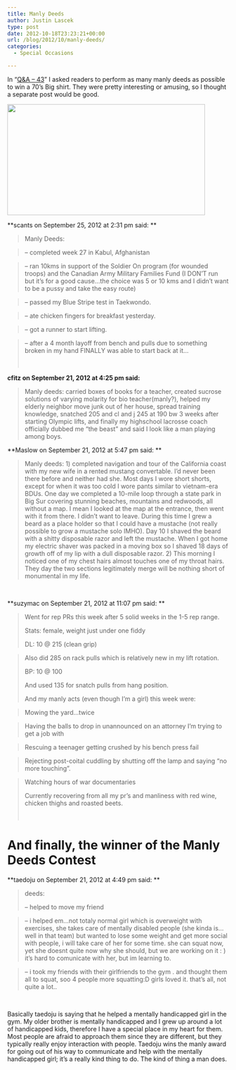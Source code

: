 ```yaml
---
title: Manly Deeds
author: Justin Lascek
type: post
date: 2012-10-18T23:23:21+00:00
url: /blog/2012/10/manly-deeds/
categories:
  - Special Occasions

---
```

In &#8220;<a href="/blog/2012/09/qa-43/" target="_blank">Q&A &#8211; 43</a>&#8221; I asked readers to perform as many manly deeds as possible to win a 70&#8217;s Big shirt. They were pretty interesting or amusing, so I thought a separate post would be good.

[<img data-attachment-id="7929" data-permalink="/blog/2012/10/manly-deeds/ron-swanson-overly-manly-man/" data-orig-file="/2012/10/ron-swanson-overly-manly-man.jpg" data-orig-size="582,327" data-comments-opened="1" data-image-meta="{&quot;aperture&quot;:&quot;0&quot;,&quot;credit&quot;:&quot;&quot;,&quot;camera&quot;:&quot;&quot;,&quot;caption&quot;:&quot;&quot;,&quot;created_timestamp&quot;:&quot;0&quot;,&quot;copyright&quot;:&quot;&quot;,&quot;focal_length&quot;:&quot;0&quot;,&quot;iso&quot;:&quot;0&quot;,&quot;shutter_speed&quot;:&quot;0&quot;,&quot;title&quot;:&quot;&quot;}" data-image-title="ron-swanson-overly-manly-man" data-image-description="" data-medium-file="/2012/10/ron-swanson-overly-manly-man-200x112.jpg" data-large-file="/2012/10/ron-swanson-overly-manly-man-450x252.jpg" class="aligncenter size-large wp-image-7929" title="ron-swanson-overly-manly-man" src="/2012/10/ron-swanson-overly-manly-man-450x252.jpg" alt="" width="450" height="252" srcset="/2012/10/ron-swanson-overly-manly-man-450x252.jpg 450w, /2012/10/ron-swanson-overly-manly-man-150x84.jpg 150w, /2012/10/ron-swanson-overly-manly-man-200x112.jpg 200w, /2012/10/ron-swanson-overly-manly-man-500x280.jpg 500w, /2012/10/ron-swanson-overly-manly-man.jpg 582w" sizes="(max-width: 450px) 100vw, 450px" />][1]

**scants on September 25, 2012 at 2:31 pm said: **

> Manly Deeds:
  
> &#8211; completed week 27 in Kabul, Afghanistan
  
> &#8211; ran 10kms in support of the Soldier On program (for wounded troops) and the Canadian Army Military Families Fund (I DON’T run but it’s for a good cause…the choice was 5 or 10 kms and I didn’t want to be a pussy and take the easy route)
  
> &#8211; passed my Blue Stripe test in Taekwondo.
  
> &#8211; ate chicken fingers for breakfast yesterday.
  
> &#8211; got a runner to start lifting.
  
> &#8211; after a 4 month layoff from bench and pulls due to something broken in my hand FINALLY was able to start back at it…
> 
> &nbsp;

**cfitz on September 21, 2012 at 4:25 pm said:**

> Manly deeds: carried boxes of books for a teacher, created sucrose solutions of varying molarity for bio teacher(manly?), helped my elderly neighbor move junk out of her house, spread training knowledge, snatched 205 and cl and j 245 at 190 bw 3 weeks after starting Olympic lifts, and finally my highschool lacrosse coach officially dubbed me “the beast” and said I look like a man playing among boys.

**Maslow on September 21, 2012 at 5:47 pm said: **

> Manly deeds: 1) completed navigation and tour of the California coast with my new wife in a rented mustang convertable. I’d never been there before and neither had she. Most days I wore short shorts, except for when it was too cold I wore pants similar to vietnam-era BDUs. One day we completed a 10-mile loop through a state park in Big Sur covering stunning beaches, mountains and redwoods, all without a map. I mean I looked at the map at the entrance, then went with it from there. I didn’t want to leave. During this time I grew a beard as a place holder so that I could have a mustache (not really possible to grow a mustache solo IMHO). Day 10 I shaved the beard with a shitty disposable razor and left the mustache. When I got home my electric shaver was packed in a moving box so I shaved 18 days of growth off of my lip with a dull disposable razor. 2) This morning I noticed one of my chest hairs almost touches one of my throat hairs. They day the two sections legitimately merge will be nothing short of monumental in my life.

&nbsp;

**suzymac on September 21, 2012 at 11:07 pm said: **

> Went for rep PRs this week after 5 solid weeks in the 1-5 rep range.
> 
> Stats: female, weight just under one fiddy
> 
> DL: 10 @ 215 (clean grip)
  
> Also did 285 on rack pulls which is relatively new in my lift rotation.
> 
> BP: 10 @ 100
> 
> And used 135 for snatch pulls from hang position.
> 
> And my manly acts (even though I’m a girl) this week were:
  
> Mowing the yard…twice
  
> Having the balls to drop in unannounced on an attorney I’m trying to get a job with
  
> Rescuing a teenager getting crushed by his bench press fail
  
> Rejecting post-coital cuddling by shutting off the lamp and saying “no more touching”.
  
> Watching hours of war documentaries
> 
> Currently recovering from all my pr’s and manliness with red wine, chicken thighs and roasted beets.
> 
> &nbsp;

# And finally, the winner of the Manly Deeds Contest

**taedoju on September 21, 2012 at 4:49 pm said: **

> deeds:
> 
> &#8211; helped to move my friend
  
> &#8211; i helped em…not totaly normal girl which is overweight with exercises, she takes care of mentally disabled people (she kinda is…well in that team) but wanted to lose some weight and get more social with people, i will take care of her for some time. she can squat now, yet she doesnt quite now why she should, but we are working on it : ) it’s hard to comunicate with her, but im learning to.
  
> &#8211; i took my friends with their girlfriends to the gym . and thought them all to squat, soo 4 people more squatting:D girls loved it. that’s all, not quite a lot..

&nbsp;

Basically taedoju is saying that he helped a mentally handicapped girl in the gym. My older brother is mentally handicapped and I grew up around a lot of handicapped kids, therefore I have a special place in my heart for them. Most people are afraid to approach them since they are different, but they typically really enjoy interaction with people. Taedoju wins the manly award for going out of his way to communicate and help with the mentally handicapped girl; it&#8217;s a really kind thing to do. The kind of thing a man does.

 [1]: /2012/10/ron-swanson-overly-manly-man.jpg
